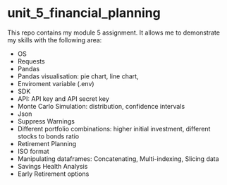 # unit_5_financial_planning
This repo contains my module 5 assignment. It allows me to demonstrate my skills with the following area:
- OS
- Requests
- Pandas
- Pandas visualisation: pie chart, line chart, 
- Enviroment variable (.env)
- SDK
- API: API key and API secret key
- Monte Carlo Simulation: distribution, confidence intervals
- Json
- Suppress Warnings
- Different portfolio combinations: higher initial investment, different stocks to bonds ratio
- Retirement Planning
- ISO format
- Manipulating dataframes: Concatenating, Multi-indexing, Slicing data
- Savings Health Analysis
- Early Retirement options